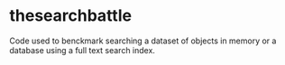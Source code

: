 thesearchbattle
===============

Code used to benckmark searching a dataset of objects in memory or a database using a full text search index.
